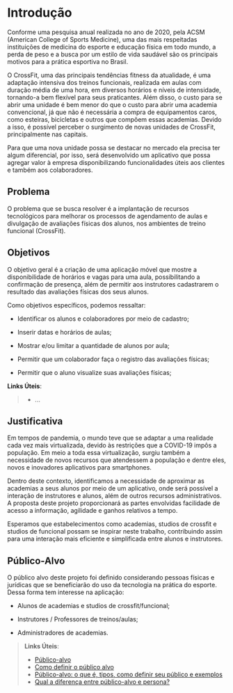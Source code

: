 # Introdução

Conforme uma pesquisa anual realizada no ano de 2020, pela ACSM (American College of Sports Medicine), uma das mais respeitadas instituições de medicina do esporte e educação física em todo mundo, a perda de peso e a busca por um estilo de vida saudável são os principais motivos para a prática esportiva no Brasil.  

O CrossFit, uma das principais tendências fitness da atualidade, é uma adaptação intensiva dos treinos funcionais, realizada em aulas com duração média de uma hora, em diversos horários e níveis de intensidade, tornando-a bem flexível para seus praticantes. 		Além disso, o custo para se abrir uma unidade é bem menor do que o custo para abrir uma academia convencional, já que não é necessária a compra de equipamentos caros, como esteiras, bicicletas e outros que compõem essas academias. Devido a isso, é possível perceber o surgimento de novas unidades de CrossFit, principalmente nas capitais. 

Para que uma nova unidade possa se destacar no mercado ela precisa ter algum diferencial, por isso, será desenvolvido um aplicativo que possa agregar valor à empresa disponibilizando funcionalidades úteis aos clientes e também aos colaboradores. 
## Problema
O problema que se busca resolver é a implantação de recursos tecnológicos para melhorar os processos de agendamento de aulas e divulgação de avaliações físicas dos alunos, nos ambientes de treino funcional (CrossFit). 


## Objetivos

O objetivo geral é a criação de uma aplicação móvel que mostre a disponibilidade de horários e vagas para uma aula, possibilitando a confirmação de presença, além de permitir aos instrutores cadastrarem o resultado das avaliações físicas dos seus alunos.  

Como objetivos específicos, podemos ressaltar: 

 - Identificar os alunos e colaboradores por meio de cadastro; 

 - Inserir datas e horários de aulas; 

 - Mostrar e/ou limitar a quantidade de alunos por aula; 

 - Permitir que um colaborador faça o registro das avaliações físicas; 

 - Permitir que o aluno visualize suas avaliações físicas; 
 
 **Links Úteis**:
> - ...

## Justificativa

Em tempos de pandemia, o mundo teve que se adaptar a uma realidade cada vez mais virtualizada, devido às restrições que a COVID-19 impôs a população. Em meio a toda essa virtualização, surgiu também a necessidade de novos recursos que atendessem a população e dentre eles, novos e inovadores aplicativos para smartphones. 

Dentro deste contexto, identificamos a necessidade de aproximar as academias a seus alunos por meio de um aplicativo, onde será possível a interação de instrutores e alunos, além de outros recursos administrativos. 
A proposta deste projeto proporcionará as partes envolvidas facilidade de acesso a informação, agilidade e ganhos relativos a tempo. 

Esperamos que estabelecimentos como academias, studios de crossfit e studios de funcional possam se inspirar neste trabalho, contribuindo assim para uma interação mais eficiente e simplificada entre alunos e instrutores. 

## Público-Alvo

O público alvo deste projeto foi definido considerando pessoas físicas e jurídicas que se beneficiarão do uso da tecnologia na prática do esporte. Dessa forma tem interesse na aplicação:  

- Alunos de academias e studios de crossfit/funcional; 

- Instrutores / Professores de treinos/aulas; 

- Administradores de academias. 

> **Links Úteis**:
> - [Público-alvo](https://blog.hotmart.com/pt-br/publico-alvo/)
> - [Como definir o público alvo](https://exame.com/pme/5-dicas-essenciais-para-definir-o-publico-alvo-do-seu-negocio/)
> - [Público-alvo: o que é, tipos, como definir seu público e exemplos](https://klickpages.com.br/blog/publico-alvo-o-que-e/)
> - [Qual a diferença entre público-alvo e persona?](https://rockcontent.com/blog/diferenca-publico-alvo-e-persona/)
